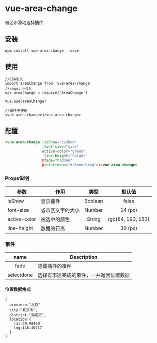 # vue-area-change
省区市滑动选择插件

## 安装
```JS
npm install vue-area-change --save
```

## 使用
```JS
//ES6引入
import areaChange from 'vue-area-change'
//require引入
var areaChange = require('AreaChange')

Vue.use(areaChange)

//组件中使用
<vue-area-change></vue-area-change>
```

## 配置

```html
<vue-area-change :isShow="isShow"
                 :font-size="size"
                 active-color="green"
                 :line-height="height"
                 @fade="hidden"
                 @selectdone="doSomething"></vue-area-change>
```

### Props说明

|    参数    |    作用   |   类型   | 默认值 |
| -----------------  | ---------------- | :--------: | :----------: |
| isShow        | 显示插件 |Boolean | false
| font-size       | 省市区文字的大小 |Number| 14 (px)
| active-color        | 被选中的颜色 |String | rgb(84, 193, 153)
| line-height        | 数据的行高 |Number | 30 (px)


### 事件

| name | Description   |
| :--------:   | -----  |
|    fade    |  隐藏插件的事件
|    selectdone    |  选择省市区完成的事件，一并返回位置数据

#### 位置数据格式
```JS
{
  province:"北京"
  city:"北京市",
  district:"海定区",
  location:{
    lat:39.90469
    lng:116.40717
  }
}
```

